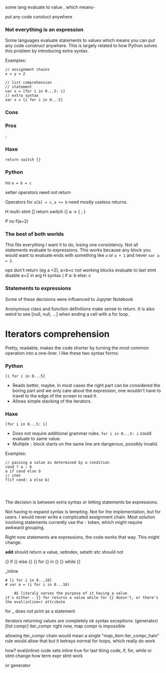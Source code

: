 some lang
evaluate to value
, which means-

put any code constuct anywhere


### Not everything is an expression
Some languages evaluate statements to values which means you can put any code construct anywhere.
This is largely related to how Python solves this problem by introducing extra syntax.

Examples:
```
// assignment chains
x = y = 2

// list comprehension
// statement
var x = [for i in 0...5: i]
// extra syntax
var x = [i for i in 0...5]
```


### Cons

### Pros


:

### Haxe
`return switch {}`

### Python
no `a = b = c`

setter operators need not return

Operators for `a[b] = c`, `a += b` need mostly useless returns.




H
multi-stmt []
return switch {}
a -> { ; }

P
no f(a=2)


### The best of both worlds





This fits everything I want it to do, losing one consistency.
Not all statements evaluate to expressions.
This works because any block you would want to evaluate ends with something like `a` or `a + 1` and never `var a = 2`.



ops don't return (eg a =2), a=b=c not working
blocks evaluate to last stmt
disable a=2 in arg
H syntax ( if a: b else: c

    




### Statements to expressions
Some of these decisions were influenced to Jupyter Notebook

Anonymous class and function definitions make sense to return.
It is also weird to see [null, null, ...] when ending a cell with a for loop.








# Iterators comprehension

Pretty, readable, makes the code shorter by turning the most common operation into a one-liner.
I like these two syntax forms:

### Python
```
[i for i in 0...5]
```
* Reads better, maybe. In most cases the right part can be considered the boring part and we only care about the expression, one wouldn't have to travel to the edge of the screen to read it.
* Allows simple stacking of the iterators.

### Haxe
```
[for i in 0...5: i]
```
* Does not require additional grammar rules. `for i in 0...5: i` could evaluate to same value.
* Multiple `:` block starts on the same line are dangerous, possibly invalid.











Examples:
```
// passing a value as determined by a condition
cond ? a : b
a if cond else b
// stmt
f(if cond: a else b)




```

The decision is between extra syntax or letting statements be expressions.

Not having to expand syntax is tempting. Not for the implementation, but for users.
I would never write a complicated assignment chain.
Most solution involving statements currently use the `:` token, which might require awkward grouping.

Right now statements are expressions, the code works that way. This might change.

__add__ should return a value, setindex, setattr etc should not
















{} if {} else {}
{} for {} in {}
{} while {}

_inline

    # [i for i in 0...10]
    # var a = (i for i in 0...10)
    
        AS literaly serves the purpose of it having a value
    it's either - {} for returns a value while for {} doesn't, or there's the eval(inline=) attribute
    
for _ does not print as a statement


iterators returning values are completely ok
syntax exceptions:
    (generator)
    [list compr]
    iter_compr
right now, map compr is impossible

allowing iter_compr chain would mean a single "map_item iter_compr_hain" rule would allow that
but it betrays normal for loops, which really do work

how?
eval(inline)
    code sets inline true for last thing
code, if, for, while
or stmt
    change how term expr stmt work
    
or generator